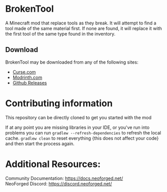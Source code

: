 BrokenTool
==============
A Minecraft mod that replace tools as they break. It will attempt to find a tool made of the same material first. If none are found, it will replace it with the first tool of the same type found in the inventory.

Download
-----------

BrokenTool may be downloaded from any of the following sites:

- [Curse.com](https://www.curseforge.com/minecraft/mc-mods/broken-tool)
- [Modrinth.com](https://modrinth.com/mod/broken-tool)
- [Github Releases](https://github.com/jblemee/BrokenTool/releases)


Contributing information
=======

This repository can be directly cloned to get you started with the
mod

If at any point you are missing libraries in your IDE, or you've run into problems you can
run `gradlew --refresh-dependencies` to refresh the local cache. `gradlew clean` to reset everything 
{this does not affect your code} and then start the process again.

Additional Resources: 
==========
Community Documentation: https://docs.neoforged.net/  
NeoForged Discord: https://discord.neoforged.net/
